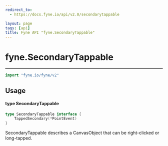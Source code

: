 ```yaml
---
redirect_to:
  - https://docs.fyne.io/api/v2.0/secondarytappable

layout: page
tags: [api]
title: Fyne API "fyne.SecondaryTappable"
---
```



# fyne.SecondaryTappable
---
```go
import "fyne.io/fyne/v2"
```

## Usage

#### type SecondaryTappable

```go
type SecondaryTappable interface {
	TappedSecondary(*PointEvent)
}
```

SecondaryTappable describes a CanvasObject that can be right-clicked or long-tapped.

